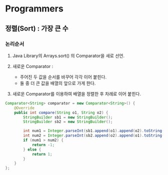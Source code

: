 # Programmers 
## 정렬(Sort) : 가장 큰 수

### 논리순서

1. Java Library의 Arrays.sort() 의 Comparator을 새로 선언.
2. 새로운 Comparator :
   - 주어진 두 값을 순서를 바꾸어 각각 이어 붙힌다.
   - 둘 중 더 큰 값을 배열의 앞으로 가게 한다.

3. 새로운 Comparator를 이용하여 배열을 정렬한 후 차례로 이어 붙힌다.

```java
Comparator<String> comparator = new Comparator<String>() {
    @Override
    public int compare(String o1, String o2) {
        StringBuilder sb1 = new StringBuilder();
        StringBuilder sb2 = new StringBuilder();

        int num1 = Integer.parseInt(sb1.append(o1).append(o2).toString());
        int num2 = Integer.parseInt(sb2.append(o2).append(o1).toString());
        if (num1 > num2) {
            return -1;
        } else {
            return 1;
        }
    }
};
```